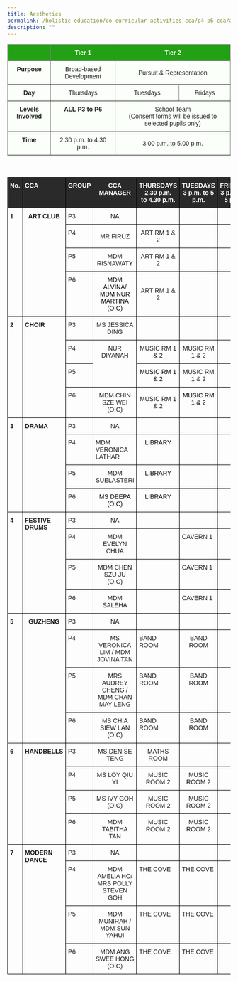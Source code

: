```yaml
---
title: Aesthetics
permalink: /holistic-education/co-curricular-activities-cca/p4-p6-cca/aesthetics
description: ""
---
```

<style type="text/css">
.tg  {border-collapse:collapse;border-spacing:0;}
.tg td{border-color:black;border-style:solid;border-width:1px;font-family:Arial, sans-serif;font-size:14px;
  overflow:hidden;padding:10px 5px;word-break:normal;}
.tg th{border-color:black;border-style:solid;border-width:1px;font-family:Arial, sans-serif;font-size:14px;
  font-weight:normal;overflow:hidden;padding:10px 5px;word-break:normal;}
.tg .tg-j83l{background-color:#FBFFFA;border-color:inherit;color:#222;font-weight:bold;text-align:center;vertical-align:top}
.tg .tg-ug26{background-color:#FBFFFA;border-color:inherit;color:#222;text-align:center;vertical-align:middle}
.tg .tg-5s66{background-color:#22A114;border-color:inherit;color:#FBFFFA;font-weight:bold;text-align:center;vertical-align:top}
</style>
<table class="tg">
<thead>
  <tr>
    <th class="tg-5s66"></th>
    <th class="tg-5s66"><span style="color:#FBFFFA;background-color:#22A114">Tier 1</span></th>
    <th class="tg-5s66" colspan="2"><span style="color:#FBFFFA;background-color:#22A114">Tier 2</span></th>
  </tr>
</thead>
<tbody>
  <tr>
    <td class="tg-j83l">Purpose</td>
    <td class="tg-ug26"><span style="color:#222;background-color:#FBFFFA">Broad-based Development</span></td>
    <td class="tg-ug26" colspan="2"><span style="color:#222;background-color:#FBFFFA">Pursuit &amp; Representation</span></td>
  </tr>
  <tr>
    <td class="tg-j83l">Day</td>
    <td class="tg-ug26"><span style="color:#222;background-color:#FBFFFA">Thursdays</span></td>
    <td class="tg-ug26"><span style="color:#222;background-color:#FBFFFA">Tuesdays</span></td>
    <td class="tg-ug26"><span style="color:#222;background-color:#FBFFFA">Fridays</span></td>
  </tr>
  <tr>
    <td class="tg-j83l">Levels Involved</td>
    <td class="tg-j83l">ALL <span style="color:#222;background-color:#FBFFFA">P3 to P6</span></td>
    <td class="tg-ug26" colspan="2"><span style="color:#222;background-color:#FBFFFA">School Team</span><br>(Consent forms will be issued to selected pupils only)</td>
  </tr>
  <tr>
    <td class="tg-j83l">Time</td>
    <td class="tg-ug26"><span style="color:#222;background-color:#FBFFFA">2.30 p.m. to 4.30 p.m.</span></td>
    <td class="tg-ug26" colspan="2"><span style="color:#222;background-color:#FBFFFA">3.00 p.m. to 5.00 p.m.</span></td>
  </tr>
</tbody>
</table>

<br>

<style type="text/css">
.tg  {border-collapse:collapse;border-spacing:0;}
.tg td{border-color:black;border-style:solid;border-width:1px;font-family:Arial, sans-serif;font-size:14px;
  overflow:hidden;padding:10px 5px;word-break:normal;}
.tg th{border-color:black;border-style:solid;border-width:1px;font-family:Arial, sans-serif;font-size:14px;
  font-weight:normal;overflow:hidden;padding:10px 5px;word-break:normal;}
.tg .tg-1wig{font-weight:bold;text-align:left;vertical-align:top}
.tg .tg-baqh{text-align:center;vertical-align:top}
.tg .tg-3i8o{background-color:#2A2A2A;color:#FFF;font-weight:bold;text-align:left;vertical-align:top}
.tg .tg-fzue{background-color:#2A2A2A;color:#FFF;font-weight:bold;text-align:center;vertical-align:top}
.tg .tg-amwm{font-weight:bold;text-align:center;vertical-align:top}
.tg .tg-0lax{text-align:left;vertical-align:top}
.tg .tg-nrix{text-align:center;vertical-align:middle}
</style>
<table class="tg">
<thead>
  <tr>
    <th class="tg-fzue">No.</th>
    <th class="tg-3i8o">CCA</th>
    <th class="tg-fzue">GROUP</th>
    <th class="tg-fzue">CCA MANAGER</th>
    <th class="tg-fzue">THURSDAYS<br>2.30 p.m.<br>to 4.30 p.m.</th>
    <th class="tg-fzue">TUESDAYS<br>3 p.m. to 5 p.m.</th>
    <th class="tg-fzue">FRIDAYS<br>3 p.m. to 5 p.m.</th>
  </tr>
</thead>
<tbody>
  <tr>
    <td class="tg-1wig" rowspan="4">1</td>
    <td class="tg-amwm" rowspan="4">ART CLUB</td>
    <td class="tg-0lax">P3</td>
    <td class="tg-baqh"><span style="font-weight:normal;color:#000">NA</span></td>
    <td class="tg-baqh"></td>
    <td class="tg-baqh"></td>
    <td class="tg-1wig"> </td>
  </tr>
  <tr>
    <td class="tg-0lax">P4</td>
    <td class="tg-nrix">MR FIRUZ</td>
    <td class="tg-nrix">ART RM 1 &amp; 2<br></td>
    <td class="tg-baqh"></td>
    <td class="tg-0lax"></td>
  </tr>
  <tr>
    <td class="tg-0lax">P5</td>
    <td class="tg-baqh">MDM RISNAWATY</td>
    <td class="tg-nrix">ART RM 1 &amp; 2<br></td>
    <td class="tg-baqh"></td>
    <td class="tg-0lax"></td>
  </tr>
  <tr>
    <td class="tg-0lax">P6</td>
    <td class="tg-baqh"><span style="font-weight:normal;color:#000">MDM ALVINA/ </span><br><span style="font-weight:normal;color:#000">MDM NUR MARTINA (OIC) </span></td>
    <td class="tg-nrix">ART RM 1 &amp; 2<br></td>
    <td class="tg-baqh"></td>
    <td class="tg-0lax"></td>
  </tr>
  <tr>
    <td class="tg-1wig" rowspan="4">2</td>
    <td class="tg-1wig" rowspan="4">CHOIR</td>
    <td class="tg-0lax">P3</td>
    <td class="tg-baqh">MS JESSICA<br>DING <br></td>
    <td class="tg-baqh"></td>
    <td class="tg-0lax"> </td>
    <td class="tg-baqh"> </td>
  </tr>
  <tr>
    <td class="tg-0lax">P4</td>
    <td class="tg-baqh" rowspan="2">NUR DIYANAH</td>
    <td class="tg-nrix">MUSIC RM 1 &amp; 2<br></td>
    <td class="tg-baqh"><span style="background-color:initial">MUSIC RM 1 &amp; 2</span></td>
    <td class="tg-baqh"> </td>
  </tr>
  <tr>
    <td class="tg-0lax">P5</td>
    <td class="tg-baqh"><span style="font-weight:normal;color:#000">MUSIC RM 1 &amp; 2</span></td>
    <td class="tg-nrix">MUSIC RM 1 &amp; 2</td>
    <td class="tg-baqh"></td>
  </tr>
  <tr>
    <td class="tg-0lax">P6</td>
    <td class="tg-baqh">MDM CHIN SZE WEI (OIC)</td>
    <td class="tg-nrix">MUSIC RM 1 &amp; 2<br></td>
    <td class="tg-baqh"><span style="font-weight:normal;color:#000">MUSIC RM 1 &amp; 2</span><br></td>
    <td class="tg-baqh"> </td>
  </tr>
  <tr>
    <td class="tg-1wig" rowspan="4">3</td>
    <td class="tg-1wig" rowspan="4">DRAMA</td>
    <td class="tg-0lax">P3</td>
    <td class="tg-baqh">NA</td>
    <td class="tg-1wig"> </td>
    <td class="tg-1wig"> </td>
    <td class="tg-baqh"> </td>
  </tr>
  <tr>
    <td class="tg-0lax">P4</td>
    <td class="tg-0lax">MDM VERONICA LATHAR<br></td>
    <td class="tg-baqh"><span style="font-weight:normal;color:#000">LIBRARY</span><br></td>
    <td class="tg-baqh"></td>
    <td class="tg-amwm"> </td>
  </tr>
  <tr>
    <td class="tg-0lax">P5</td>
    <td class="tg-baqh">MDM SUELASTERI</td>
    <td class="tg-baqh"><span style="font-weight:normal;color:#000">LIBRARY</span><br></td>
    <td class="tg-baqh"></td>
    <td class="tg-amwm"> </td>
  </tr>
  <tr>
    <td class="tg-0lax">P6</td>
    <td class="tg-baqh"><span style="font-weight:normal;color:#000">MS DEEPA (OIC)</span><br></td>
    <td class="tg-baqh"><span style="font-weight:normal;color:#000">LIBRARY</span><br></td>
    <td class="tg-baqh"></td>
    <td class="tg-amwm"> </td>
  </tr>
  <tr>
    <td class="tg-1wig" rowspan="4">4</td>
    <td class="tg-1wig" rowspan="4">FESTIVE DRUMS</td>
    <td class="tg-0lax">P3</td>
    <td class="tg-baqh">NA</td>
    <td class="tg-1wig"> </td>
    <td class="tg-1wig"> </td>
    <td class="tg-amwm"> </td>
  </tr>
  <tr>
    <td class="tg-0lax">P4</td>
    <td class="tg-baqh">MDM EVELYN CHUA </td>
    <td class="tg-0lax"></td>
    <td class="tg-0lax">CAVERN 1 </td>
    <td class="tg-amwm"> </td>
  </tr>
  <tr>
    <td class="tg-0lax">P5</td>
    <td class="tg-baqh">MDM CHEN SZU JU <br><span style="background-color:initial">(OIC)</span></td>
    <td class="tg-0lax"></td>
    <td class="tg-0lax">CAVERN 1 </td>
    <td class="tg-amwm"> </td>
  </tr>
  <tr>
    <td class="tg-0lax">P6</td>
    <td class="tg-baqh">MDM SALEHA</td>
    <td class="tg-0lax"></td>
    <td class="tg-0lax">CAVERN 1 </td>
    <td class="tg-amwm"> </td>
  </tr>
  <tr>
    <td class="tg-1wig" rowspan="4">5</td>
    <td class="tg-amwm" rowspan="4">GUZHENG</td>
    <td class="tg-0lax">P3</td>
    <td class="tg-baqh">NA</td>
    <td class="tg-0lax"> </td>
    <td class="tg-0lax"> </td>
    <td class="tg-amwm"> </td>
  </tr>
  <tr>
    <td class="tg-0lax">P4</td>
    <td class="tg-baqh">MS VERONICA LIM / MDM JOVINA TAN</td>
    <td class="tg-0lax">BAND ROOM</td>
    <td class="tg-baqh">BAND ROOM</td>
    <td class="tg-amwm"> </td>
  </tr>
  <tr>
    <td class="tg-0lax">P5</td>
    <td class="tg-baqh">MRS AUDREY CHENG / <span style="background-color:initial">MDM CHAN MAY LENG</span></td>
    <td class="tg-0lax">BAND ROOM</td>
    <td class="tg-baqh">BAND ROOM</td>
    <td class="tg-amwm"> </td>
  </tr>
  <tr>
    <td class="tg-0lax">P6</td>
    <td class="tg-baqh">MS CHIA SIEW LAN (OIC)</td>
    <td class="tg-0lax">BAND ROOM</td>
    <td class="tg-baqh">BAND ROOM</td>
    <td class="tg-amwm"> </td>
  </tr>
  <tr>
    <td class="tg-1wig" rowspan="4">6</td>
    <td class="tg-amwm" rowspan="4">HANDBELLS</td>
    <td class="tg-0lax">P3</td>
    <td class="tg-baqh">MS DENISE TENG</td>
    <td class="tg-baqh">MATHS ROOM</td>
    <td class="tg-0lax"> </td>
    <td class="tg-amwm"> </td>
  </tr>
  <tr>
    <td class="tg-0lax">P4</td>
    <td class="tg-nrix">MS LOY QIU YI<br></td>
    <td class="tg-baqh">MUSIC ROOM 2</td>
    <td class="tg-baqh">MUSIC ROOM 2</td>
    <td class="tg-amwm"> </td>
  </tr>
  <tr>
    <td class="tg-0lax">P5</td>
    <td class="tg-baqh">MS IVY GOH (OIC)</td>
    <td class="tg-baqh">MUSIC ROOM 2</td>
    <td class="tg-baqh">MUSIC ROOM 2</td>
    <td class="tg-amwm"> </td>
  </tr>
  <tr>
    <td class="tg-0lax">P6</td>
    <td class="tg-baqh">MDM TABITHA TAN</td>
    <td class="tg-baqh">MUSIC ROOM 2</td>
    <td class="tg-baqh">MUSIC ROOM 2</td>
    <td class="tg-amwm"> </td>
  </tr>
  <tr>
    <td class="tg-1wig" rowspan="4">7</td>
    <td class="tg-1wig" rowspan="4">MODERN DANCE</td>
    <td class="tg-0lax">P3</td>
    <td class="tg-baqh"> NA</td>
    <td class="tg-0lax"></td>
    <td class="tg-0lax"> </td>
    <td class="tg-amwm"> </td>
  </tr>
  <tr>
    <td class="tg-0lax">P4</td>
    <td class="tg-baqh">MDM AMELIA HO/ <br>MRS POLLY STEVEN GOH </td>
    <td class="tg-0lax">THE COVE</td>
    <td class="tg-0lax">THE COVE</td>
    <td class="tg-amwm"> </td>
  </tr>
  <tr>
    <td class="tg-0lax">P5</td>
    <td class="tg-baqh">MDM MUNIRAH / <span style="background-color:initial">MDM SUN YAHUI</span></td>
    <td class="tg-0lax">THE COVE</td>
    <td class="tg-0lax">THE COVE</td>
    <td class="tg-amwm"> </td>
  </tr>
  <tr>
    <td class="tg-0lax">P6</td>
    <td class="tg-baqh">  MDM ANG SWEE HONG (OIC)</td>
    <td class="tg-0lax">THE COVE</td>
    <td class="tg-0lax">THE COVE</td>
    <td class="tg-amwm"> </td>
  </tr>
</tbody>
</table>


